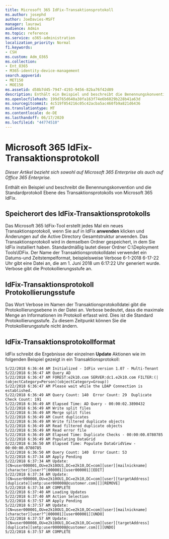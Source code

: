 ```yaml
---
title: Microsoft 365 IdFix-Transaktionsprotokoll
ms.author: josephd
author: JoeDavies-MSFT
manager: laurawi
audience: Admin
ms.topic: reference
ms.service: o365-administration
localization_priority: Normal
f1.keywords:
- CSH
ms.custom: Adm_O365
ms.collection:
- Ent_O365
- M365-identity-device-management
search.appverid:
- MET150
- MOE150
ms.assetid: d58b7d45-7947-4193-9456-82ba76f42d89
description: Enthält ein Beispiel und beschreibt die Benennungskonvention und die Standardprotokoll Ebene des Transaktionsprotokolls von Microsoft 365 IdFix.
ms.openlocfilehash: 199d765d640a30fa163f74e6b6029b228b41a63d
ms.sourcegitcommit: 4c519f054216c05c42acba5ac460fb9a821d6436
ms.translationtype: MT
ms.contentlocale: de-DE
ms.lasthandoff: 06/17/2020
ms.locfileid: "44774510"
---
```

# <a name="microsoft-365-idfix-transaction-log"></a>Microsoft 365 IdFix-Transaktionsprotokoll

*Dieser Artikel bezieht sich sowohl auf Microsoft 365 Enterprise als auch auf Office 365 Enterprise.*

Enthält ein Beispiel und beschreibt die Benennungskonvention und die Standardprotokoll Ebene des Transaktionsprotokolls von Microsoft 365 IdFix.
  
## <a name="idfix-transaction-log-location"></a>Speicherort des IdFix-Transaktionsprotokolls

Das Microsoft 365 IdFix-Tool erstellt jedes Mal ein neues Transaktionsprotokoll, wenn Sie auf in IdFix **anwenden** klicken und Änderungen auf die Active Directory Gesamtstruktur anwenden. Das Transaktionsprotokoll wird in demselben Ordner gespeichert, in dem Sie IdFix installiert haben. Standardmäßig lautet dieser Ordner C:\Deployment Tools\IDFix. Der Name der Transaktionsprotokolldatei verwendet ein Datums-und Zeitstempelformat, beispielsweise Verbose 6-1-2018 6-17-22 Uhr gibt eine Datei an, die am 1. Juni 2018 um 6:17:22 Uhr generiert wurde. Verbose gibt die Protokollierungsstufe an. 
  
## <a name="idfix-transaction-log-logging-level"></a>IdFix-Transaktionsprotokoll Protokollierungsstufe

Das Wort Verbose im Namen der Transaktionsprotokolldatei gibt die Protokollierungsebene in der Datei an. Verbose bedeutet, dass die maximale Menge an Informationen im Protokoll erfasst wird. Dies ist die Standard Protokollierungsstufe. Zu diesem Zeitpunkt können Sie die Protokollierungsstufe nicht ändern.
  
## <a name="idfix-transaction-log-format"></a>IdFix-Transaktionsprotokollformat

IdFix schreibt die Ergebnisse der einzelnen **Update** Aktionen wie im folgenden Beispiel gezeigt in ein Transaktionsprotokoll:
  
```
5/22/2018 6:36:44 AM Initialized - IdFix version 1.07 - Multi-Tenant
5/22/2018 6:36:47 AM Query AD
5/22/2018 6:36:47 AM FOREST:e2k10.com SERVER:dc1.e2k10.com FILTER:(|(objectCategory=Person)(objectCategory=Group))
5/22/2018 6:36:47 AM Please wait while the LDAP Connection is established.
5/22/2018 6:36:49 AM Query Count: 140  Error Count: 29  Duplicate Check Count: 191
5/22/2018 6:36:49 AM Elapsed Time: AD Query - 00:00:02.3890432
5/22/2018 6:36:49 AM Write split files
5/22/2018 6:36:49 AM Merge split files
5/22/2018 6:36:49 AM Count duplicates
5/22/2018 6:36:49 AM Write filtered duplicate objects
5/22/2018 6:36:49 AM Read filtered duplicate objects
5/22/2018 6:36:49 AM Read error file
5/22/2018 6:36:49 AM Elapsed Time: Duplicate Checks - 00:00:00.0780785
5/22/2018 6:36:49 AM Populating DataGrid
5/22/2018 6:36:50 AM Elapsed Time: Populate DataGridView - 00:00:00.0780785
5/22/2018 6:36:50 AM Query Count: 140  Error Count: 53
5/22/2018 6:37:34 AM Apply Pending
5/22/2018 6:37:34 AM Update: [CN=user000001,OU=e2k10OU1,DC=e2k10,DC=com][user][mailnickname][character][user?^|000001][user000001][EDIT]
5/22/2018 6:37:34 AM Update: [CN=user000008,OU=e2k10OU1,DC=e2k10,DC=com][user][targetAddress][duplicate][smtp:user000008@customer.com][][REMOVE]
5/22/2018 6:37:34 AM COMPLETE
5/22/2018 6:37:40 AM Loading Updates
5/22/2018 6:37:40 AM Action Selection
5/22/2018 6:37:57 AM Apply Pending
5/22/2018 6:37:57 AM Update: [CN=user000001,OU=e2k10OU1,DC=e2k10,DC=com][user][mailnickname][character][user?^|000001][user000001][UNDO]
5/22/2018 6:37:57 AM Update: [CN=user000008,OU=e2k10OU1,DC=e2k10,DC=com][user][targetAddress][duplicate][smtp:user000008@customer.com][][UNDO]
5/22/2018 6:37:57 AM COMPLETE
```